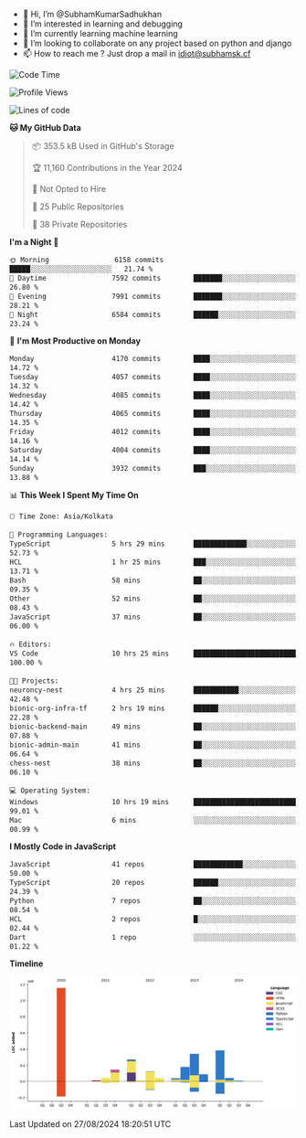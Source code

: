 - 👋 Hi, I’m @SubhamKumarSadhukhan
- 👀 I’m interested in learning and debugging
- 🌱 I’m currently learning machine learning
- 💞️ I’m looking to collaborate on any project based on python and django
- 📫 How to reach me ?
      Just drop a mail in idiot@subhamsk.cf

<!---
SubhamKumarSadhukhan/SubhamKumarSadhukhan is a ✨ special ✨ repository because its `README.md` (this file) appears on your GitHub profile.
You can click the Preview link to take a look at your changes.
--->


<!--START_SECTION:waka-->
![Code Time](http://img.shields.io/badge/Code%20Time-2%2C433%20hrs%201%20min-blue)

![Profile Views](http://img.shields.io/badge/Profile%20Views-0-blue)

![Lines of code](https://img.shields.io/badge/From%20Hello%20World%20I%27ve%20Written-2.9%20million%20lines%20of%20code-blue)

**🐱 My GitHub Data** 

> 📦 353.5 kB Used in GitHub's Storage 
 > 
> 🏆 11,160 Contributions in the Year 2024
 > 
> 🚫 Not Opted to Hire
 > 
> 📜 25 Public Repositories 
 > 
> 🔑 38 Private Repositories 
 > 
**I'm a Night 🦉** 

```text
🌞 Morning                6158 commits        █████░░░░░░░░░░░░░░░░░░░░   21.74 % 
🌆 Daytime                7592 commits        ███████░░░░░░░░░░░░░░░░░░   26.80 % 
🌃 Evening                7991 commits        ███████░░░░░░░░░░░░░░░░░░   28.21 % 
🌙 Night                  6584 commits        ██████░░░░░░░░░░░░░░░░░░░   23.24 % 
```
📅 **I'm Most Productive on Monday** 

```text
Monday                   4170 commits        ████░░░░░░░░░░░░░░░░░░░░░   14.72 % 
Tuesday                  4057 commits        ████░░░░░░░░░░░░░░░░░░░░░   14.32 % 
Wednesday                4085 commits        ████░░░░░░░░░░░░░░░░░░░░░   14.42 % 
Thursday                 4065 commits        ████░░░░░░░░░░░░░░░░░░░░░   14.35 % 
Friday                   4012 commits        ████░░░░░░░░░░░░░░░░░░░░░   14.16 % 
Saturday                 4004 commits        ████░░░░░░░░░░░░░░░░░░░░░   14.14 % 
Sunday                   3932 commits        ███░░░░░░░░░░░░░░░░░░░░░░   13.88 % 
```


📊 **This Week I Spent My Time On** 

```text
🕑︎ Time Zone: Asia/Kolkata

💬 Programming Languages: 
TypeScript               5 hrs 29 mins       █████████████░░░░░░░░░░░░   52.73 % 
HCL                      1 hr 25 mins        ███░░░░░░░░░░░░░░░░░░░░░░   13.71 % 
Bash                     58 mins             ██░░░░░░░░░░░░░░░░░░░░░░░   09.35 % 
Other                    52 mins             ██░░░░░░░░░░░░░░░░░░░░░░░   08.43 % 
JavaScript               37 mins             ██░░░░░░░░░░░░░░░░░░░░░░░   06.00 % 

🔥 Editors: 
VS Code                  10 hrs 25 mins      █████████████████████████   100.00 % 

🐱‍💻 Projects: 
neuroncy-nest            4 hrs 25 mins       ███████████░░░░░░░░░░░░░░   42.48 % 
bionic-org-infra-tf      2 hrs 19 mins       ██████░░░░░░░░░░░░░░░░░░░   22.28 % 
bionic-backend-main      49 mins             ██░░░░░░░░░░░░░░░░░░░░░░░   07.88 % 
bionic-admin-main        41 mins             ██░░░░░░░░░░░░░░░░░░░░░░░   06.64 % 
chess-nest               38 mins             ██░░░░░░░░░░░░░░░░░░░░░░░   06.10 % 

💻 Operating System: 
Windows                  10 hrs 19 mins      █████████████████████████   99.01 % 
Mac                      6 mins              ░░░░░░░░░░░░░░░░░░░░░░░░░   00.99 % 
```

**I Mostly Code in JavaScript** 

```text
JavaScript               41 repos            ████████████░░░░░░░░░░░░░   50.00 % 
TypeScript               20 repos            ██████░░░░░░░░░░░░░░░░░░░   24.39 % 
Python                   7 repos             ██░░░░░░░░░░░░░░░░░░░░░░░   08.54 % 
HCL                      2 repos             █░░░░░░░░░░░░░░░░░░░░░░░░   02.44 % 
Dart                     1 repo              ░░░░░░░░░░░░░░░░░░░░░░░░░   01.22 % 
```



**Timeline**

![Lines of Code chart](https://raw.githubusercontent.com/SubhamKumarSadhukhan/SubhamKumarSadhukhan/main/assets/bar_graph.png)


 Last Updated on 27/08/2024 18:20:51 UTC
<!--END_SECTION:waka-->
